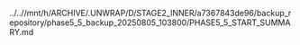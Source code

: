 ../..//mnt/h/ARCHIVE/.UNWRAP/D/STAGE2_INNER/a7367843de96/backup_repository/phase5_5_backup_20250805_103800/PHASE5_5_START_SUMMARY.md